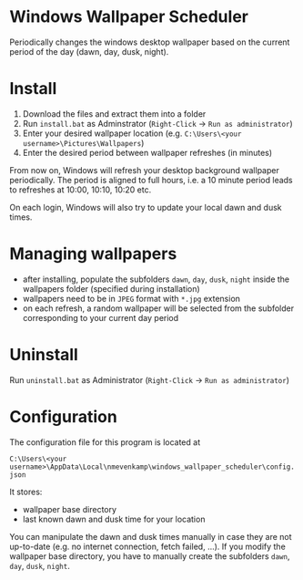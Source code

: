 # Windows Wallpaper Scheduler
Periodically changes the windows desktop wallpaper based on the current period of the day (dawn, day, dusk, night).

# Install
1. Download the files and extract them into a folder
2. Run `install.bat` as Adminstrator (`Right-Click` -> `Run as administrator`)
3. Enter your desired wallpaper location (e.g. `C:\Users\<your username>\Pictures\Wallpapers`)
4. Enter the desired period between wallpaper refreshes (in minutes)

From now on, Windows will refresh your desktop background wallpaper periodically.
The period is aligned to full hours, i.e. a 10 minute period leads to refreshes at 10:00, 10:10, 10:20 etc.

On each login, Windows will also try to update your local dawn and dusk times.

# Managing wallpapers
* after installing, populate the subfolders `dawn`, `day`, `dusk`, `night` inside the wallpapers folder (specified during installation)
* wallpapers need to be in `JPEG` format with `*.jpg` extension
* on each refresh, a random wallpaper will be selected from the subfolder corresponding to your current day period

# Uninstall
Run `uninstall.bat` as Administrator (`Right-Click` -> `Run as administrator`)

# Configuration
The configuration file for this program is located at

```C:\Users\<your username>\AppData\Local\nmevenkamp\windows_wallpaper_scheduler\config.json```

It stores:
* wallpaper base directory
* last known dawn and dusk time for your location

You can manipulate the dawn and dusk times manually in case they are not up-to-date (e.g. no internet connection, fetch failed, ...).
If you modify the wallpaper base directory, you have to manually create the subfolders `dawn`, `day`, `dusk`, `night`.
